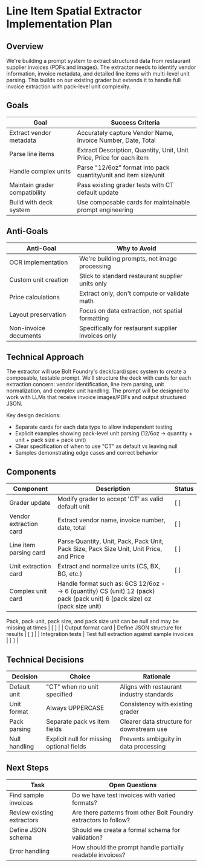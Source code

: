 # Line Item Spatial Extractor Implementation Plan

## Overview

We're building a prompt system to extract structured data from restaurant
supplier invoices (PDFs and images). The extractor needs to identify vendor
information, invoice metadata, and detailed line items with multi-level unit
parsing. This builds on our existing grader but extends it to handle full
invoice extraction with pack-level unit complexity.

## Goals

| Goal                          | Success Criteria                                                     |
| ----------------------------- | -------------------------------------------------------------------- |
| Extract vendor metadata       | Accurately capture Vendor Name, Invoice Number, Date, Total          |
| Parse line items              | Extract Description, Quantity, Unit, Unit Price, Price for each item |
| Handle complex units          | Parse "12/6oz" format into pack quantity/unit and item size/unit     |
| Maintain grader compatibility | Pass existing grader tests with CT default update                    |
| Build with deck system        | Use composable cards for maintainable prompt engineering             |

## Anti-Goals

| Anti-Goal             | Why to Avoid                                       |
| --------------------- | -------------------------------------------------- |
| OCR implementation    | We're building prompts, not image processing       |
| Custom unit creation  | Stick to standard restaurant supplier units only   |
| Price calculations    | Extract only, don't compute or validate math       |
| Layout preservation   | Focus on data extraction, not spatial formatting   |
| Non-invoice documents | Specifically for restaurant supplier invoices only |

## Technical Approach

The extractor will use Bolt Foundry's deck/card/spec system to create a
composable, testable prompt. We'll structure the deck with cards for each
extraction concern: vendor identification, line item parsing, unit
normalization, and complex unit handling. The prompt will be designed to work
with LLMs that receive invoice images/PDFs and output structured JSON.

Key design decisions:

- Separate cards for each data type to allow independent testing
- Explicit examples showing pack-level unit parsing (12/6oz → quantity + unit +
  pack size + pack unit)
- Clear specification of when to use "CT" as default vs leaving null
- Samples demonstrating edge cases and correct behavior

## Components

| Component              | Description                                        | Status |
| ---------------------- | -------------------------------------------------- | ------ |
| Grader update          | Modify grader to accept 'CT' as valid default unit | [ ]    |
| Vendor extraction card | Extract vendor name, invoice number, date, total   | [ ]    |
| Line item parsing card | Parse Quantity, Unit, Pack, Pack Unit, Pack Size, Pack Size Unit, Unit Price, and Price | [ ]    |
| Unit extraction card   | Extract and normalize units (CS, BX, BG, etc.)     | [ ]    |
| Complex unit card      | Handle format such as: 6CS 12/6oz --> 6 (quantity) CS (unit) 12 (pack) pack (pack unit) 6 (pack size) oz (pack size unit)

Pack, pack unit, pack size, and pack size unit can be null and may be missing at times | [ ]    |
| Output format card     | Define JSON structure for results                  | [ ]    |
| Integration tests      | Test full extraction against sample invoices       | [ ]    |

## Technical Decisions

| Decision      | Choice                                    | Rationale                                 |
| ------------- | ----------------------------------------- | ----------------------------------------- |
| Default unit  | "CT" when no unit specified               | Aligns with restaurant industry standards |
| Unit format   | Always UPPERCASE                          | Consistency with existing grader          |
| Pack parsing  | Separate pack vs item fields              | Clearer data structure for downstream use |
| Null handling | Explicit null for missing optional fields | Prevents ambiguity in data processing     |

## Next Steps

| Task                       | Open Questions                                                   |
| -------------------------- | ---------------------------------------------------------------- |
| Find sample invoices       | Do we have test invoices with varied formats?                    |
| Review existing extractors | Are there patterns from other Bolt Foundry extractors to follow? |
| Define JSON schema         | Should we create a formal schema for validation?                 |
| Error handling             | How should the prompt handle partially readable invoices?        |
